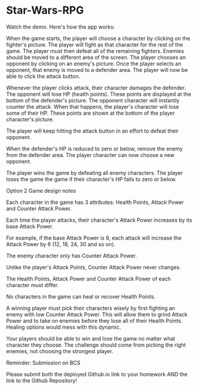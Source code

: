 # Star-Wars-RPG

Watch the demo.
Here's how the app works:

When the game starts, the player will choose a character by clicking on the fighter's picture. The player will fight as that character for the rest of the game.
The player must then defeat all of the remaining fighters. Enemies should be moved to a different area of the screen.
The player chooses an opponent by clicking on an enemy's picture.
Once the player selects an opponent, that enemy is moved to a defender area.
The player will now be able to click the attack button.

Whenever the player clicks attack, their character damages the defender. The opponent will lose HP (health points). These points are displayed at the bottom of the defender's picture. 
The opponent character will instantly counter the attack. When that happens, the player's character will lose some of their HP. These points are shown at the bottom of the player character's picture.

The player will keep hitting the attack button in an effort to defeat their opponent.

When the defender's HP is reduced to zero or below, remove the enemy from the defender area. The player character can now choose a new opponent.

The player wins the game by defeating all enemy characters. The player loses the game the game if their character's HP falls to zero or below.

Option 2 Game design notes

Each character in the game has 3 attributes: Health Points, Attack Power and Counter Attack Power.

Each time the player attacks, their character's Attack Power increases by its base Attack Power. 

For example, if the base Attack Power is 6, each attack will increase the Attack Power by 6 (12, 18, 24, 30 and so on).

The enemy character only has Counter Attack Power. 

Unlike the player's Attack Points, Counter Attack Power never changes.

The Health Points, Attack Power and Counter Attack Power of each character must differ.

No characters in the game can heal or recover Health Points. 

A winning player must pick their characters wisely by first fighting an enemy with low Counter Attack Power. This will allow them to grind Attack Power and to take on enemies before they lose all of their Health Points. Healing options would mess with this dynamic.

Your players should be able to win and lose the game no matter what character they choose. The challenge should come from picking the right enemies, not choosing the strongest player.

Reminder: Submission on BCS

Please submit both the deployed Github.io link to your homework AND the link to the Github Repository!


